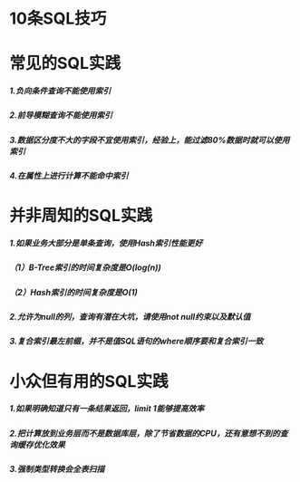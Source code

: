 # 10条SQL技巧

# 常见的SQL实践
##### 1.负向条件查询不能使用索引
##### 2.前导模糊查询不能使用索引
##### 3.数据区分度不大的字段不宜使用索引，经验上，能过滤80%数据时就可以使用索引
##### 4.在属性上进行计算不能命中索引

# 并非周知的SQL实践
##### 1.如果业务大部分是单条查询，使用Hash索引性能更好
#####   （1）B-Tree索引的时间复杂度是O(log(n))
#####   （2）Hash索引的时间复杂度是O(1)

##### 2.允许为null的列，查询有潜在大坑，请使用not null约束以及默认值
##### 3.复合索引最左前缀，并不是值SQL语句的where顺序要和复合索引一致

# 小众但有用的SQL实践
##### 1.如果明确知道只有一条结果返回，limit 1能够提高效率
##### 2.把计算放到业务层而不是数据库层，除了节省数据的CPU，还有意想不到的查询缓存优化效果
##### 3.强制类型转换会全表扫描
